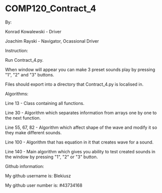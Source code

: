 # COMP120_Contract_4

By:

Konrad Kowalewski - Driver

Joachim Rayski - Navigator, Ocassional Driver

Instruction:

Run Contract_4.py.

When window will appear you can make 3 preset sounds play by pressing "1", "2" and "3" buttons.

Files should export into a directory that Contract_4.py is localised in.

Algorithms:

Line 13 - Class containing all functions.

Line 30 - Algorithm which separates information from arrays one by one to the next function.

Line 55, 67, 82 - Algorithm which affect shape of the wave and modify it so they make different sounds.

Line 100 - Algorithm that has equation in it that creates wave for a sound.

Line 140 - Main algorithm which gives you ability to test created sounds in the window by pressing "1", "2" or "3" button.

Github information:

My github username is: Blekiusz

My github user number is: #43734168
